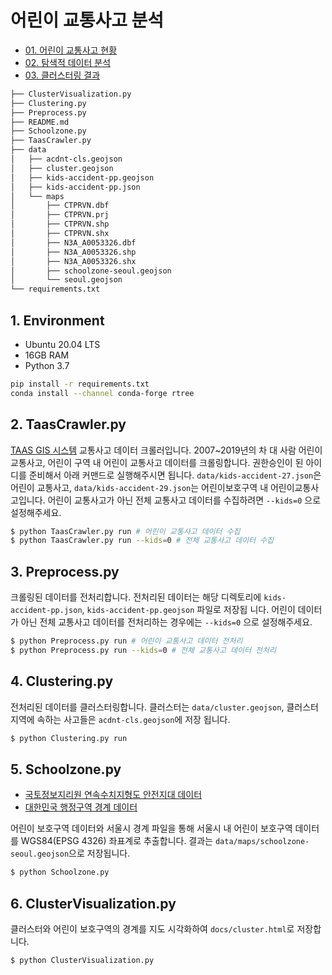 # 어린이 교통사고 분석

- [01. 어린이 교통사고 현황](https://https://jhgan00.github.io/car-accident/kids-accident.html)
- [02. 탐색적 데이터 분석](https://jhgan00.github.io/car-accident/EDA.html)
- [03. 클러스터링 결과](https://jhgan00.github.io/car-accident/cluster.html)

```bash
├── ClusterVisualization.py
├── Clustering.py
├── Preprocess.py
├── README.md
├── Schoolzone.py
├── TaasCrawler.py
├── data
│   ├── acdnt-cls.geojson
│   ├── cluster.geojson
│   ├── kids-accident-pp.geojson
│   ├── kids-accident-pp.json
│   └── maps
│       ├── CTPRVN.dbf
│       ├── CTPRVN.prj
│       ├── CTPRVN.shp
│       ├── CTPRVN.shx
│       ├── N3A_A0053326.dbf
│       ├── N3A_A0053326.shp
│       ├── N3A_A0053326.shx
│       ├── schoolzone-seoul.geojson
│       └── seoul.geojson
└── requirements.txt
```

## 1. Environment

- Ubuntu 20.04 LTS
- 16GB RAM
- Python 3.7

```bash
pip install -r requirements.txt
conda install --channel conda-forge rtree
```

## 2. TaasCrawler.py

[TAAS GIS 시스템](http://taas.koroad.or.kr/gis/mcm/mcl/initMap.do?menuId=GIS_GMP_STS_RSN) 교통사고 데이터 크롤러입니다.
2007~2019년의 차 대 사람 어린이 교통사고, 어린이 구역 내 어린이 교통사고 데이터를 크롤링합니다.
 권한승인이 된 아이디를 준비해서 아래 커맨드로 실행해주시면 됩니다. `data/kids-accident-27.json`은 어린이 교통사고,
 `data/kids-accident-29.json`는 어린이보호구역 내 어린이교통사고입니다. 어린이 교통사고가 아닌 전체 교통사고 데이터를 수집하려면
 `--kids=0` 으로 설정해주세요.

```bash
$ python TaasCrawler.py run # 어린이 교통사고 데이터 수집
$ python TaasCrawler.py run --kids=0 # 전체 교통사고 데이터 수집
```

## 3. Preprocess.py

크롤링된 데이터를 전처리합니다. 전처리된 데이터는 해당 디렉토리에 `kids-accident-pp.json`, `kids-accident-pp.geojson` 파일로 저장됩
니다. 어린이 데이터가 아닌 전체 교통사고 데이터를 전처리하는 경우에는 `--kids=0` 으로 설정해주세요.

```bash
$ python Preprocess.py run # 어린이 교통사고 데이터 전처리
$ python Preprocess.py run --kids=0 # 전체 교통사고 데이터 전처리
```

## 4. Clustering.py

전처리된 데이터를 클러스터링합니다. 클러스터는 `data/cluster.geojson`, 클러스터 지역에 속하는 사고들은 `acdnt-cls.geojson`에 저장
됩니다. 

```bash
$ python Clustering.py run
```

## 5. Schoolzone.py

- [국토정보지리원 연속수치지형도 안전지대 데이터](http://data.nsdi.go.kr/dataset/20180927ds0002/resource/f791be59-3153-491d-8952-8e015d0ef6bf?inner_span=True)
- [대한민국 행정구역 경계 데이터](http://www.gisdeveloper.co.kr/?p=2332)

어린이 보호구역 데이터와 서울시 경계 파일을 통해 서울시 내 어린이 보호구역 데이터를 WGS84(EPSG 4326) 좌표계로 추출합니다. 결과는 
`data/maps/schoolzone-seoul.geojson`으로 저장됩니다.

```bash
$ python Schoolzone.py
```

## 6. ClusterVisualization.py

클러스터와 어린이 보호구역의 경계를 지도 시각화하여 `docs/cluster.html`로 저장합니다.

```bash
$ python ClusterVisualization.py
```